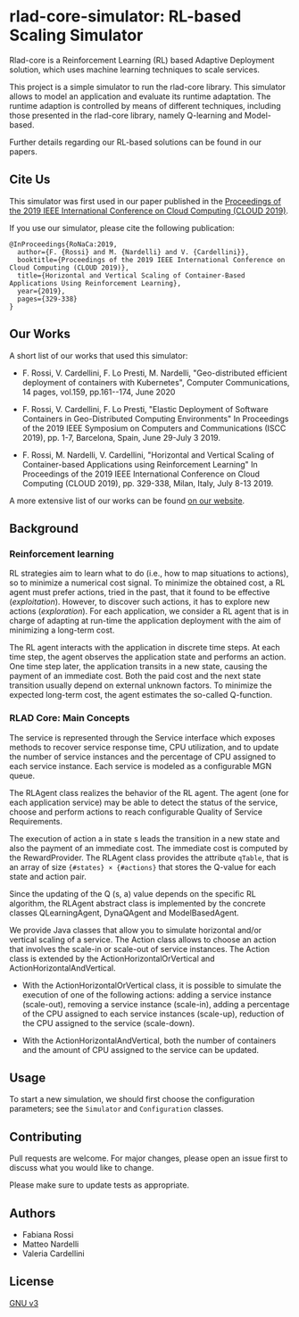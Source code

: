 # rlad-core-simulator: RL-based Scaling Simulator

Rlad-core is a Reinforcement Learning (RL) based Adaptive Deployment solution, which uses machine learning techniques to scale services. 

This project is a simple simulator to run the rlad-core library. This simulator allows to model an application and evaluate its runtime adaptation. The runtime adaption is controlled by means of different techniques, including those presented in the rlad-core library, namely Q-learning and Model-based. 

Further details regarding our RL-based solutions can be found in our papers. 

## Cite Us

This simulator was first used in our paper published in the [Proceedings of the 2019 IEEE International Conference on Cloud Computing (CLOUD 2019)](https://ieeexplore.ieee.org/document/8814555). 

If you use our simulator, please cite the following publication: 

```
@InProceedings{RoNaCa:2019,
  author={F. {Rossi} and M. {Nardelli} and V. {Cardellini}},
  booktitle={Proceedings of the 2019 IEEE International Conference on Cloud Computing (CLOUD 2019)}, 
  title={Horizontal and Vertical Scaling of Container-Based Applications Using Reinforcement Learning}, 
  year={2019},
  pages={329-338}
}
```

## Our Works

A short list of our works that used this simulator:

- F. Rossi, V. Cardellini, F. Lo Presti, M. Nardelli, "Geo-distributed efficient deployment of containers with Kubernetes", Computer Communications, 14 pages, vol.159, pp.161--174, June 2020

- F. Rossi, V. Cardellini, F. Lo Presti, "Elastic Deployment of Software Containers in Geo-Distributed Computing Environments" In Proceedings of the 2019 IEEE Symposium on Computers and Communications (ISCC 2019), pp. 1-7, Barcelona, Spain, June 29-July 3 2019.

- F. Rossi, M. Nardelli, V. Cardellini, "Horizontal and Vertical Scaling of Container-based Applications using Reinforcement Learning" In Proceedings of the 2019 IEEE International Conference on Cloud Computing (CLOUD 2019), pp. 329-338, Milan, Italy, July 8-13 2019. 

A more extensive list of our works can be found [on our website](http://www.ce.uniroma2.it/~fabiana/#publications).


## Background 

### Reinforcement learning

RL strategies aim to learn what to do (i.e., how to map situations to actions), so to minimize a numerical cost signal. To minimize the obtained cost, a RL agent must prefer actions, tried in the past, that it found to be effective (_exploitation_). 
However, to discover such actions, it has to explore new actions (_exploration_). For each application, we consider a RL agent that is in charge of adapting at run-time the application deployment with the aim of minimizing a long-term cost.

The RL agent interacts with the application in discrete time steps. At each time step, the agent observes the application state and performs an action. One time step later, the application transits in a new state, causing the payment of an immediate cost. Both the paid cost and the next state transition usually depend on external unknown factors. To minimize the expected long-term cost, the agent estimates the so-called Q-function. 


### RLAD Core: Main Concepts

The service is represented through the Service interface which exposes methods to recover service response time, CPU utilization, and to update the number of service instances and the percentage of CPU assigned to each service instance. Each service is modeled as a configurable MGN queue. 

The RLAgent class realizes the behavior of the RL agent. The agent (one for each application service) may be able to detect the status of the service, choose and perform actions to reach configurable Quality of Service Requirements. 

The execution of action a in state s leads the transition in a new state and also the payment of an immediate cost. The immediate cost is computed by the RewardProvider. The RLAgent class provides the attribute `qTable`, that is an array of size `{#states} × {#actions}` that stores the Q-value for each state and action pair. 

Since the updating of the Q (s, a) value depends on the specific RL algorithm, the RLAgent abstract class is implemented by the concrete classes QLearningAgent, DynaQAgent and ModelBasedAgent.

We provide Java classes that allow you to simulate horizontal and/or vertical scaling of a service. The Action class allows to choose an action that involves the scale-in or scale-out of service instances.
The Action class is extended by the ActionHorizontalOrVertical and ActionHorizontalAndVertical. 

- With the ActionHorizontalOrVertical class, it is possible to simulate the execution of one of the following actions: adding a service instance (scale-out), removing a service instance (scale-in), adding a percentage of the CPU assigned to each service instances (scale-up), reduction of the CPU assigned to the service (scale-down).

- With the ActionHorizontalAndVertical, both the number of containers and the amount of CPU assigned to the service can be updated.


## Usage 

To start a new simulation, we should first choose the configuration parameters; see the `Simulator` and `Configuration` classes.

## Contributing
Pull requests are welcome. For major changes, please open an issue first to discuss what you would like to change.

Please make sure to update tests as appropriate.

## Authors 

- Fabiana Rossi
- Matteo Nardelli
- Valeria Cardellini

## License
[GNU v3](LICENSE.md)

